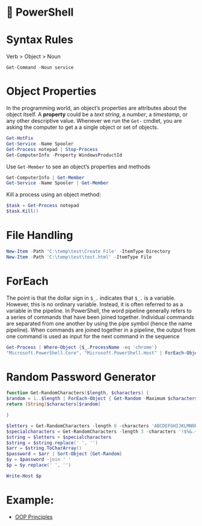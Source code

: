 # 🚀 PowerShell

# Syntax Rules
Verb > Object > Noun

```powershel
Get-Command -Noun service
```

# Object Properties
In the programming world, an object’s properties are attributes about the object itself. A **property** could be a _text string_, a _number_, a _timestamp_, or any other descriptive value.
Whenever we run the `Get-` cmdlet, you are asking the computer to get a a single object or set of objects.

```powershell
Get-HotFix
Get-Service -Name Spooler
Get-Process notepad | Stop-Process
Get-ComputerInfo -Property WindowsProductId
```
Use `Get-Member` to see an object’s properties and methods
```powershell
Get-ComputerInfo | Get-Member
Get-Service -Name Spooler | Get-Member
```
Kill a process using an object method:
```powershell
$task = Get-Process notepad
$task.Kill()
```

# File Handling
```powershell
New-Item -Path 'C:\temp\test\Create File' -ItemType Directory
New-Item -Path 'C:\temp\test\test.html' -ItemType File
```

# ForEach
The point is that the dollar sign in `$_.` indicates that `$_.` is a variable. However, this is no ordinary variable. Instead, it is often referred to as a variable in the pipeline. In PowerShell, the word pipeline generally refers to a series of commands that have been joined together. Individual commands are separated from one another by using the pipe symbol (hence the name pipeline). When commands are joined together in a pipeline, the output from one command is used as input for the next command in the sequence

```powershell
Get-Process | Where-Object {$_.ProcessName -eq 'chrome'}
"Microsoft.PowerShell.Core", "Microsoft.PowerShell.Host" | ForEach-Object {$_.Split(".")}
```
# Random Password Generator
```powershell
function Get-RandomCharacters($length, $characters) {
$random = 1..$length | ForEach-Object { Get-Random -Maximum $characters.length }
return [String]$characters[$random]

}

$letters = Get-RandomCharacters -length 8 -characters 'ABCDEFGHIJKLMNOPQRSTUVWXYZabcdefghiklmnoprstuvwxyz'
$specialcharacters = Get-RandomCharacters -length 3 -characters '!$%&.+'
$string = $letters + $specialcharacters
$string = $string.replace(' ', '')
$arr = $string.ToCharArray()
$password = $arr | Sort-Object {Get-Random}
$y = $password -join ' '
$p = $y.replace(' ', '')

Write-Host $p
```

# Example:
* [OOP Principles](oopprinciples.md)
